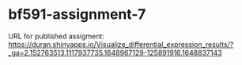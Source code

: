 # bf591-assignment-7

URL for published assigment:
https://duran.shinyapps.io/Visualize_differential_expression_results/?_ga=2.152763513.1117937735.1648967129-125891916.1648837143
